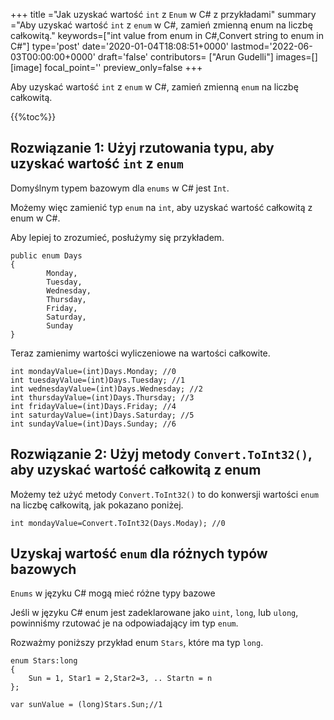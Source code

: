 +++
title   ="Jak uzyskać wartość `int` z `Enum` w C# z przykładami"
summary ="Aby uzyskać wartość `int` z `enum` w C#, zamień zmienną enum na liczbę całkowitą."
keywords=["int value from enum in C#,Convert string to enum in C#"]
type='post'
date='2020-01-04T18:08:51+0000'
lastmod='2022-06-03T00:00:00+0000'
draft='false'
contributors= ["Arun Gudelli"]
images=[]
[image]
focal_point=''
preview_only=false
+++

Aby uzyskać wartość `int` z `enum` w C#, zamień zmienną `enum` na liczbę całkowitą.

{{%toc%}}

## Rozwiązanie 1: Użyj rzutowania typu, aby uzyskać wartość `int` z `enum`

Domyślnym typem bazowym dla `enums` w C# jest `Int`.

Możemy więc zamienić typ `enum` na `int`, aby uzyskać wartość całkowitą z enum w C#.

Aby lepiej to zrozumieć, posłużymy się przykładem.

```
public enum Days
{
        Monday,  
        Tuesday,  
        Wednesday,  
        Thursday,  
        Friday,  
        Saturday,  
        Sunday
}
```

Teraz zamienimy wartości wyliczeniowe na wartości całkowite.

```
int mondayValue=(int)Days.Monday; //0
int tuesdayValue=(int)Days.Tuesday; //1
int wednesdayValue=(int)Days.Wednesday; //2
int thursdayValue=(int)Days.Thursday; //3
int fridayValue=(int)Days.Friday; //4
int saturdayValue=(int)Days.Saturday; //5
int sundayValue=(int)Days.Sunday; //6
```

## Rozwiązanie 2: Użyj metody `Convert.ToInt32()`, aby uzyskać wartość całkowitą z enum

Możemy też użyć metody `Convert.ToInt32()` to do konwersji wartości `enum` na liczbę całkowitą, jak pokazano poniżej.

```
int mondayValue=Convert.ToInt32(Days.Moday); //0

```

## Uzyskaj wartość `enum` dla różnych typów bazowych

`Enums` w języku C# mogą mieć różne typy bazowe 

Jeśli w języku C# enum jest zadeklarowane jako `uint`, `long`, lub `ulong`, powinniśmy rzutować je na odpowiadający im typ `enum`.

Rozważmy poniższy przykład enum `Stars`, które ma typ `long`.

```
enum Stars:long 
{
    Sun = 1, Star1 = 2,Star2=3, .. Startn = n
};

var sunValue = (long)Stars.Sun;//1
```